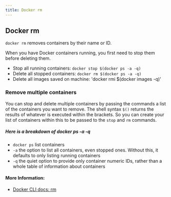 ```yaml
---
title: Docker rm
---
```


## Docker rm

`docker rm` removes containers by their name or ID.  

When you have Docker containers running, you first need to stop them before deleting them.  

- Stop all running containers: `docker stop $(docker ps -a -q)`  
- Delete all stopped containers: `docker rm $(docker ps -a -q)`
- Delete all images saved on machine: 'docker rmi $(docker images -q)'

### Remove multiple containers

You can stop and delete multiple containers by passing the commands a list of the containers you want to remove. The shell syntax `$()` returns the results of whatever is executed within the brackets. So you can create your list of containers within this to be passed to the `stop` and `rm` commands.

##### Here is a breakdown of docker ps -a -q

- `docker ps` list containers
- `-a` the option to list all containers, even stopped ones. Without this, it defaults to only listing running containers
- `-q` the quiet option to provide only container numeric IDs, rather than a whole table of information about containers

#### More Information:
- [Docker CLI docs: rm](https://docs.docker.com/engine/reference/commandline/rm/)
